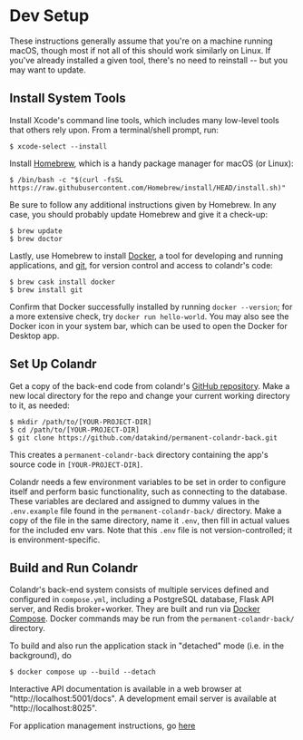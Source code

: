 # Dev Setup

These instructions generally assume that you're on a machine running macOS, though most if not all of this should work similarly on Linux. If you've already installed a given tool, there's no need to reinstall -- but you may want to update.


## Install System Tools

Install Xcode's command line tools, which includes many low-level tools that others rely upon. From a terminal/shell prompt, run:

```shell
$ xcode-select --install
```

Install [Homebrew](http://brew.sh), which is a handy package manager for macOS (or Linux):

```shell
$ /bin/bash -c "$(curl -fsSL https://raw.githubusercontent.com/Homebrew/install/HEAD/install.sh)"
```

Be sure to follow any additional instructions given by Homebrew. In any case, you should probably update Homebrew and give it a check-up:

```shell
$ brew update
$ brew doctor
```

Lastly, use Homebrew to install [Docker](https://docs.docker.com), a tool for developing and running applications, and [git](https://git-scm.com), for version control and access to colandr's code:

```shell
$ brew cask install docker
$ brew install git
```

Confirm that Docker successfully installed by running `docker --version`; for a more extensive check, try `docker run hello-world`. You may also see the Docker icon in your system bar, which can be used to open the Docker for Desktop app.


## Set Up Colandr

Get a copy of the back-end code from colandr's [GitHub repository](https://github.com/datakind/permanent-colandr-back). Make a new local directory for the repo and change your current working directory to it, as needed:

```shell
$ mkdir /path/to/[YOUR-PROJECT-DIR]
$ cd /path/to/[YOUR-PROJECT-DIR]
$ git clone https://github.com/datakind/permanent-colandr-back.git
```

This creates a `permanent-colandr-back` directory containing the app's source code in `[YOUR-PROJECT-DIR]`.

Colandr needs a few environment variables to be set in order to configure itself and perform basic functionality, such as connecting to the database. These variables are declared and assigned to dummy values in the `.env.example` file found in the `permanent-colandr-back/` directory. Make a copy of the file in the same directory, name it `.env`, then fill in actual values for the included env vars. Note that this `.env` file is not version-controlled; it is environment-specific.


## Build and Run Colandr

Colandr's back-end system consists of multiple services defined and configured in `compose.yml`, including a PostgreSQL database, Flask API server, and Redis broker+worker. They are built and run via [Docker Compose](https://docs.docker.com/compose). Docker commands may be run from the `permanent-colandr-back/` directory.

To build and also run the application stack in "detached" mode (i.e. in the background), do

```shell
$ docker compose up --build --detach
```

Interactive API documentation is available in a web browser at "http://localhost:5001/docs". A development email server is available at "http://localhost:8025".

For application management instructions, go [here](./app-management.md)

